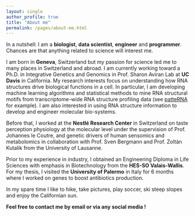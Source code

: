 ```yaml
---
layout: single
author_profile: true
title: "About me"
permalink: /pages/about-me.html
---
```


In a nutshell: I am a **biologist**, **data scientist**, **engineer** and **programmer**. Chances are that anything related to science will interest me.

I am born in **Geneva**, Switzerland but my passion for science led me to many places in Switzerland and abroad. I am currently working toward a Ph.D. in Integrative Genetics and Genomics in Prof. Sharon Aviran Lab at **UC Davis** in California. My research interests focus on understanding how RNA structures drive biological functions in a cell. In particular, I am developing machine learning algorithms and statistical methods to mine RNA structural motifs from transcriptome-wide RNA structure profiling data (see [patteRNA](https://github.com/AviranLab/patteRNA) for example). I am also interested in using RNA structure information to develop and engineer molecular bio-systems.

Before that, I worked at the **Nestlé Research Center** in Switzerland on taste perception physiology at the molecular level under the supervision of Prof. Johannes le Coutre, and genetic drivers of human sensomics and metabolomics in collaboration with Prof. Sven Bergmann and Prof. Zoltàn Kutalik from the University of Lausanne.

Prior to my experience in industry, I obtained an Engineering Diploma in Life Sciences with emphasis in Biotechnology from the **HES-SO Valais-Wallis**. For my thesis, I visited the **University of Palermo** in Italy for 6 months where I worked on genes to boost antibiotics production.

In my spare time I like to hike, take pictures, play soccer, ski steep slopes and enjoy the Californian sun.

**Feel free to contact me by email or via any social media !**
